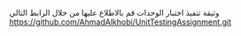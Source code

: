 وثيقة تنفيذ اختبار الوحدات قم بالاطلاع عليها من خلال الرابط التالي
https://github.com/AhmadAlkhobi/UnitTestingAssignment.git
